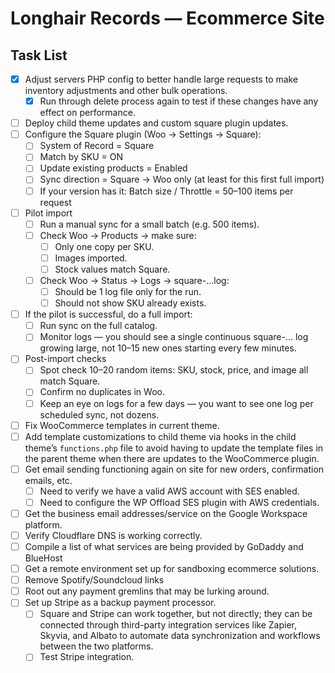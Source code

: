 # Longhair Records — Ecommerce Site

## Task List
- [X] Adjust servers PHP config to better handle large requests to make inventory adjustments and other bulk operations.
  - [X] Run through delete process again to test if these changes have any effect on performance.
- [ ] Deploy child theme updates and custom square plugin updates.
- [ ] Configure the Square plugin (Woo → Settings → Square):
  - [ ] System of Record = Square
  - [ ] Match by SKU = ON
  - [ ] Update existing products = Enabled
  - [ ] Sync direction = Square → Woo only (at least for this first full import)
  - [ ] If your version has it: Batch size / Throttle = 50–100 items per request
- [ ] Pilot import
  - [ ] Run a manual sync for a small batch (e.g. 500 items).
  - [ ] Check Woo → Products → make sure:
    - [ ] Only one copy per SKU.
    - [ ] Images imported.
    - [ ] Stock values match Square.
  - [ ] Check Woo → Status → Logs → square-…log:
    - [ ] Should be 1 log file only for the run.
    - [ ] Should not show SKU already exists.
- [ ] If the pilot is successful, do a full import:
  - [ ] Run sync on the full catalog.
  - [ ] Monitor logs — you should see a single continuous square-… log growing large, not 10–15 new ones starting every few minutes.
- [ ] Post-import checks
  - [ ] Spot check 10–20 random items: SKU, stock, price, and image all match Square.
  - [ ] Confirm no duplicates in Woo.
  - [ ] Keep an eye on logs for a few days — you want to see one log per scheduled sync, not dozens.
- [ ] Fix WooCommerce templates in current theme.
- [ ] Add template customizations to child theme via hooks in the child theme’s `functions.php` file to avoid having to update the template files in the parent theme when there are updates to the WooCommerce plugin.
- [ ] Get email sending functioning again on site for new orders, confirmation emails, etc.
  - [ ] Need to verify we have a valid AWS account with SES enabled.
  - [ ] Need to configure the WP Offload SES plugin with AWS credentials.
- [ ] Get the business email addresses/service on the Google Workspace platform.
- [ ] Verify Cloudflare DNS is working correctly.
- [ ] Compile a list of what services are being provided by GoDaddy and BlueHost
- [ ] Get a remote environment set up for sandboxing ecommerce solutions.
- [ ] Remove Spotify/Soundcloud links
- [ ] Root out any payment gremlins that may be lurking around.
- [ ] Set up Stripe as a backup payment processor.
  - [ ] Square and Stripe can work together, but not directly; they can be connected through third-party integration services like Zapier, Skyvia, and Albato to automate data synchronization and workflows between the two platforms.
  - [ ] Test Stripe integration.
